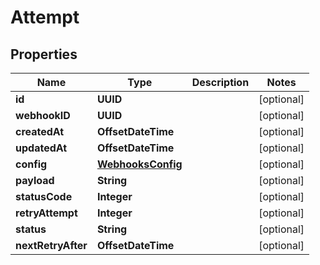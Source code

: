 

# Attempt


## Properties

| Name | Type | Description | Notes |
|------------ | ------------- | ------------- | -------------|
|**id** | **UUID** |  |  [optional] |
|**webhookID** | **UUID** |  |  [optional] |
|**createdAt** | **OffsetDateTime** |  |  [optional] |
|**updatedAt** | **OffsetDateTime** |  |  [optional] |
|**config** | [**WebhooksConfig**](WebhooksConfig.md) |  |  [optional] |
|**payload** | **String** |  |  [optional] |
|**statusCode** | **Integer** |  |  [optional] |
|**retryAttempt** | **Integer** |  |  [optional] |
|**status** | **String** |  |  [optional] |
|**nextRetryAfter** | **OffsetDateTime** |  |  [optional] |



